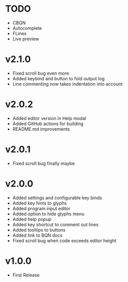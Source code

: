 
# TODO

- CBQN
- Autocomplete
- FLines
- Live preview


<!-- TODO END -->

# v2.1.0

- Fixed scroll bug even more
- Added keybind and button to fold output log
- Line commenting now takes indentation into account


# v2.0.2

- Added editor version in Help modal
- Added GitHub actions for building
- README.md improvements


# v2.0.1

- Fixed scroll bug finally maybe


# v2.0.0

- Added settings and configurable key binds
- Added key hints to glyphs
- Added program input editor
- Added option to hide glyphs menu
- Added help popup
- Added key shortcut to comment out lines
- Added tooltips to buttons
- Added link to BQN docs
- Fixed scroll bug when code exceeds editor height


# v1.0.0

- First Release

